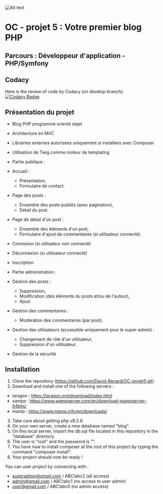 ![Alt text](public/favicon.ico)
# OC - projet 5 : Votre premier blog PHP
## Parcours : Développeur d'application - PHP/Symfony

## Codacy
Here is the review of code by Codacy (on develop branch): [![Codacy Badge](https://app.codacy.com/project/badge/Grade/ec77af334aeb420f86577fe842d8e995)](https://app.codacy.com/gh/David-Renard/OC-projet5/dashboard?utm_source=gh&utm_medium=referral&utm_content=&utm_campaign=Badge_grade)

## Présentation du projet
*   Blog PHP programmé orienté objet
*   Architecture en MVC
*   Librairies externes autorisées uniquement si installées avec Composer
*   Utilisation de Twig comme moteur de templating
*   Partie publique :
  *   Accueil :
    
      *   Présentation,
      *   Formulaire de contact.
  *   Page des posts :
        
      *   Ensemble des posts publiés (avec pagination),
      *   Détail du post.
  *   Page de détail d'un post :

      *   Ensemble des éléments d'un post,
      *   Formulaire d'ajout de commentaires (si utilisateur connecté).
  *   Connexion (si utilisateur non connecté)
  *   Déconnexion (si utilisateur connecté)
  *   Inscription
*   Partie administration :
  *   Gestion des posts :

      *   Suppression,
      *   Modification (des éléments du posts et/ou de l'auteur),
      *   Ajout.
  *   Gestion des commentaires :

      *   Modération des commentaires (par post).
  *   Gestion des utilisateurs (accessible uniquement pour le super-admin) :

      *   Changement de rôle d'un utilisateur,
      *   Suppression d'un utilisateur.
*   Gestion de la sécurité

## Installation
1.  Clone the repository (https://github.com/David-Renard/OC-projet5.git).
2.  Download and install one of the following servers :
   *   laragon : https://laragon.org/download/index.html
   *   xampp : https://www.wampserver.com/en/download-wampserver-64bits/
   *   mamp : https://www.mamp.info/en/downloads/
3.  Take care about getting php v8.2.9.
4.  On your own server, create a new database named "blog".
5.  On this local server, import the db.sql file located in this repository in the "database" directory.
6.  The user is "root" and the password is "".
7.  You have now to install composer at the root of this project by typing the command "composer install".
8.  Your project should now be ready !

You can user project by connecting with :
*   superadmin@gmail.com / ABC!abc2 (all access)
*   admin@gmail.com / ABC!abc1 (no access to user admin)
*   user@gmail.com / ABC!abc0 (no admin access)